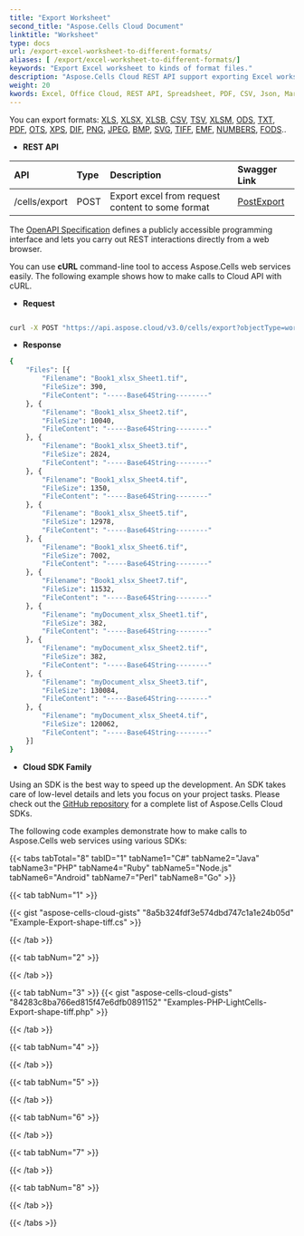 ```yaml
---
title: "Export Worksheet"
second_title: "Aspose.Cells Cloud Document"
linktitle: "Worksheet"
type: docs
url: /export-excel-worksheet-to-different-formats/
aliases: [ /export/excel-worksheet-to-different-formats/]
keywords: "Export Excel worksheet to kinds of format files."
description: "Aspose.Cells Cloud REST API support exporting Excel worksheet to kinds of format files. SDK support kinds of development languages. They include Android, C#, Go, Java, NodeJS, Perl, PHP, Python, Ruby, and swift."
weight: 20
kwords: Excel, Office Cloud, REST API, Spreadsheet, PDF, CSV, Json, Markdwon, Export Worksheet
---
```



You can export formats:  [XLS](https://docs.fileformat.com/spreadsheet/xls/), [XLSX](https://docs.fileformat.com/spreadsheet/xlsx/), [XLSB](https://docs.fileformat.com/spreadsheet/xlsb/), [CSV](https://docs.fileformat.com/spreadsheet/csv/), [TSV](https://docs.fileformat.com/spreadsheet/tsv/), [XLSM](https://docs.fileformat.com/spreadsheet/xlsm/), [ODS](https://docs.fileformat.com/spreadsheet/ods/), [TXT](https://docs.fileformat.com/word-processing/txt/), [PDF](https://docs.fileformat.com/pdf/), [OTS](https://docs.fileformat.com/spreadsheet/ots/), [XPS](https://docs.fileformat.com/page-description-language/xps/), [DIF](https://docs.fileformat.com/spreadsheet/dif/), [PNG](https://docs.fileformat.com/Image/png/), [JPEG](https://docs.fileformat.com/image/jpeg/), [BMP](https://docs.fileformat.com/image/bmp/), [SVG](https://docs.fileformat.com/page-description-language/svg/), [TIFF](https://docs.fileformat.com/image/tiff/), [EMF](https://docs.fileformat.com/image/emf/), [NUMBERS](https://docs.fileformat.com/spreadsheet/numbers/), [FODS](https://docs.fileformat.com/spreadsheet/fods/)..

- **REST API**

|**API**|**Type**|**Description**|**Swagger Link**|
| :- | :- | :- | :- |
|/cells/export|POST|Export excel from request content to some format|[PostExport](https://apireference.aspose.cloud/cells/#/LightCells/PostExport)|

The [OpenAPI Specification](https://apireference.aspose.cloud/cells/#/LightCells/PostExport) defines a publicly accessible programming interface and lets you carry out REST interactions directly from a web browser.

You can use **cURL** command-line tool to access Aspose.Cells web services easily. The following example shows how to make calls to Cloud API with cURL.

- **Request**

```bash

curl -X POST "https://api.aspose.cloud/v3.0/cells/export?objectType=worksheet&format=tiff" -H "accept: multipart/form-data" -H "Content-Type: multipart/form-data" -H "x-aspose-client: Containerize.Swagger" -d {"File":{}}
```

- **Response**

```bash
{
    "Files": [{
        "Filename": "Book1_xlsx_Sheet1.tif",
        "FileSize": 390,
        "FileContent": "-----Base64String--------"
    }, {
        "Filename": "Book1_xlsx_Sheet2.tif",
        "FileSize": 10040,
        "FileContent": "-----Base64String--------"
    }, {
        "Filename": "Book1_xlsx_Sheet3.tif",
        "FileSize": 2824,
        "FileContent": "-----Base64String--------"
    }, {
        "Filename": "Book1_xlsx_Sheet4.tif",
        "FileSize": 1350,
        "FileContent": "-----Base64String--------"
    }, {
        "Filename": "Book1_xlsx_Sheet5.tif",
        "FileSize": 12978,
        "FileContent": "-----Base64String--------"
    }, {
        "Filename": "Book1_xlsx_Sheet6.tif",
        "FileSize": 7002,
        "FileContent": "-----Base64String--------"
    }, {
        "Filename": "Book1_xlsx_Sheet7.tif",
        "FileSize": 11532,
        "FileContent": "-----Base64String--------"
    }, {
        "Filename": "myDocument_xlsx_Sheet1.tif",
        "FileSize": 382,
        "FileContent": "-----Base64String--------"
    }, {
        "Filename": "myDocument_xlsx_Sheet2.tif",
        "FileSize": 382,
        "FileContent": "-----Base64String--------"
    }, {
        "Filename": "myDocument_xlsx_Sheet3.tif",
        "FileSize": 130084,
        "FileContent": "-----Base64String--------"
    }, {
        "Filename": "myDocument_xlsx_Sheet4.tif",
        "FileSize": 120062,
        "FileContent": "-----Base64String--------"
    }]
}
```

- **Cloud SDK Family**

Using an SDK is the best way to speed up the development. An SDK takes care of low-level details and lets you focus on your project tasks. Please check out the [GitHub repository](https://github.com/aspose-cells-cloud) for a complete list of Aspose.Cells Cloud SDKs.

The following code examples demonstrate how to make calls to Aspose.Cells web services using various SDKs:

{{< tabs tabTotal="8" tabID="1" tabName1="C#" tabName2="Java" tabName3="PHP" tabName4="Ruby" tabName5="Node.js" tabName6="Android" tabName7="Perl" tabName8="Go" >}}

{{< tab tabNum="1" >}}

{{< gist "aspose-cells-cloud-gists" "8a5b324fdf3e574dbd747c1a1e24b05d" "Example-Export-shape-tiff.cs" >}}

{{< /tab >}}

{{< tab tabNum="2" >}}

{{< /tab >}}

{{< tab tabNum="3" >}}
{{< gist "aspose-cells-cloud-gists" "84283c8ba766ed815f47e6dfb0891152" "Examples-PHP-LightCells-Export-shape-tiff.php" >}}

{{< /tab >}}

{{< tab tabNum="4" >}}

{{< /tab >}}

{{< tab tabNum="5" >}}

{{< /tab >}}

{{< tab tabNum="6" >}}

{{< /tab >}}

{{< tab tabNum="7" >}}

{{< /tab >}}

{{< tab tabNum="8" >}}

{{< /tab >}}

{{< /tabs >}}
